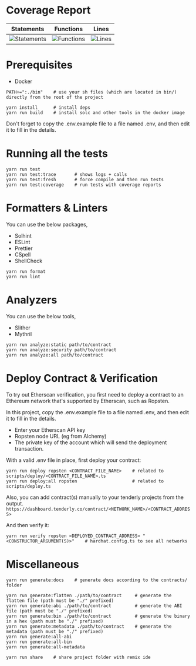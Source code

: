 # Coverage Report

| Statements                                                                               | Functions                                                                              | Lines                                                                          |
| ---------------------------------------------------------------------------------------- | -------------------------------------------------------------------------------------- | ------------------------------------------------------------------------------ |
| ![Statements](https://img.shields.io/badge/statements-100%25-brightgreen.svg?style=flat) | ![Functions](https://img.shields.io/badge/functions-100%25-brightgreen.svg?style=flat) | ![Lines](https://img.shields.io/badge/lines-100%25-brightgreen.svg?style=flat) |

# Prerequisites

- Docker

```shell
PATH+=":./bin"    # use your sh files (which are located in bin/) directly from the root of the project
```

```shell
yarn install      # install deps
yarn run build    # install solc and other tools in the docker image
```

Don't forget to copy the .env.example file to a file named .env, and then edit it to fill in the details.

# Running all the tests

```shell
yarn run test
yarn run test:trace       # shows logs + calls
yarn run test:fresh       # force compile and then run tests
yarn run test:coverage    # run tests with coverage reports
```

# Formatters & Linters

You can use the below packages,

- Solhint
- ESLint
- Prettier
- CSpell
- ShellCheck

```shell
yarn run format
yarn run lint
```

# Analyzers

You can use the below tools,

- Slither
- Mythril

```shell
yarn run analyze:static path/to/contract
yarn run analyze:security path/to/contract
yarn run analyze:all path/to/contract
```

# Deploy Contract & Verification

To try out Etherscan verification, you first need to deploy a contract to an Ethereum network that's supported by Etherscan, such as Ropsten.

In this project, copy the .env.example file to a file named .env, and then edit it to fill in the details.

- Enter your Etherscan API key
- Ropsten node URL (eg from Alchemy)
- The private key of the account which will send the deployment transaction.

With a valid .env file in place, first deploy your contract:

```shell
yarn run deploy ropsten <CONTRACT_FILE_NAME>    # related to scripts/deploy/<CONTRACT_FILE_NAME>.ts
yarn run deploy:all ropsten                     # related to scripts/deploy.ts
```

Also, you can add contract(s) manually to your tenderly projects from the output.
`https://dashboard.tenderly.co/contract/<NETWORK_NAME>/<CONTRACT_ADDRESS>`

And then verify it:

```shell
yarn run verify ropsten <DEPLOYED_CONTRACT_ADDRESS> "<CONSTRUCTOR_ARGUMENT(S)>"    # hardhat.config.ts to see all networks
```

# Miscellaneous

```shell
yarn run generate:docs    # generate docs according to the contracts/ folder
```

```shell
yarn run generate:flatten ./path/to/contract     # generate the flatten file (path must be "./" prefixed)
yarn run generate:abi ./path/to/contract         # generate the ABI file (path must be "./" prefixed)
yarn run generate:bin ./path/to/contract         # generate the binary in a hex (path must be "./" prefixed)
yarn run generate:metadata ./path/to/contract    # generate the metadata (path must be "./" prefixed)
yarn run generate:all-abi
yarn run generate:all-bin
yarn run generate:all-metadata
```

```shell
yarn run share    # share project folder with remix ide
```
